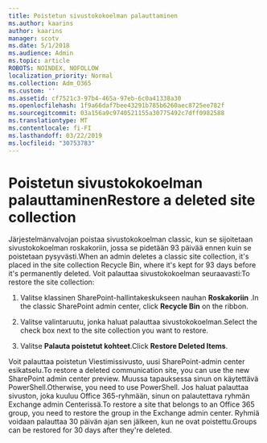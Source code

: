 ```yaml
---
title: Poistetun sivustokokoelman palauttaminen
ms.author: kaarins
author: kaarins
manager: scotv
ms.date: 5/1/2018
ms.audience: Admin
ms.topic: article
ROBOTS: NOINDEX, NOFOLLOW
localization_priority: Normal
ms.collection: Adm_O365
ms.custom: ''
ms.assetid: cf7521c3-97b4-465a-97eb-6c0a41338a30
ms.openlocfilehash: 1f9a66daf7bee43291b785b6260aec8725ee782f
ms.sourcegitcommit: 03a156a9c9740521155a30775492c7dff0982588
ms.translationtype: MT
ms.contentlocale: fi-FI
ms.lasthandoff: 03/22/2019
ms.locfileid: "30753783"
---
```

# <a name="restore-a-deleted-site-collection"></a><span data-ttu-id="2653d-102">Poistetun sivustokokoelman palauttaminen</span><span class="sxs-lookup"><span data-stu-id="2653d-102">Restore a deleted site collection</span></span>

<span data-ttu-id="2653d-103">Järjestelmänvalvojan poistaa sivustokokoelman classic, kun se sijoitetaan sivustokokoelman roskakoriin, jossa se pidetään 93 päivää ennen kuin se poistetaan pysyvästi.</span><span class="sxs-lookup"><span data-stu-id="2653d-103">When an admin deletes a classic site collection, it's placed in the site collection Recycle Bin, where it's kept for 93 days before it's permanently deleted.</span></span> <span data-ttu-id="2653d-104">Voit palauttaa sivustokokoelman seuraavasti:</span><span class="sxs-lookup"><span data-stu-id="2653d-104">To restore the site collection:</span></span>
  
1. <span data-ttu-id="2653d-105">Valitse klassinen SharePoint-hallintakeskukseen nauhan **Roskakoriin** .</span><span class="sxs-lookup"><span data-stu-id="2653d-105">In the classic SharePoint admin center, click **Recycle Bin** on the ribbon.</span></span> 
    
2. <span data-ttu-id="2653d-106">Valitse valintaruutu, jonka haluat palauttaa sivustokokoelman.</span><span class="sxs-lookup"><span data-stu-id="2653d-106">Select the check box next to the site collection you want to restore.</span></span>
    
3. <span data-ttu-id="2653d-107">Valitse **Palauta poistetut kohteet**.</span><span class="sxs-lookup"><span data-stu-id="2653d-107">Click **Restore Deleted Items**.</span></span>
    
<span data-ttu-id="2653d-108">Voit palauttaa poistetun Viestimissivusto, uusi SharePoint-admin center esikatselu.</span><span class="sxs-lookup"><span data-stu-id="2653d-108">To restore a deleted communication site, you can use the new SharePoint admin center preview.</span></span> <span data-ttu-id="2653d-109">Muussa tapauksessa sinun on käytettävä PowerShell.</span><span class="sxs-lookup"><span data-stu-id="2653d-109">Otherwise, you need to use PowerShell.</span></span> <span data-ttu-id="2653d-110">Jos haluat palauttaa sivuston, joka kuuluu Office 365-ryhmään, sinun on palautettava ryhmän Exchange admin Centerissä.</span><span class="sxs-lookup"><span data-stu-id="2653d-110">To restore a site that belongs to an Office 365 group, you need to restore the group in the Exchange admin center.</span></span> <span data-ttu-id="2653d-111">Ryhmiä voidaan palauttaa 30 päivän ajan sen jälkeen, kun ne ovat poistettu.</span><span class="sxs-lookup"><span data-stu-id="2653d-111">Groups can be restored for 30 days after they're deleted.</span></span>
  

